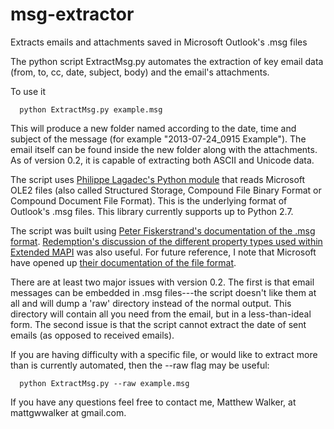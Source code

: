 msg-extractor
=============

Extracts emails and attachments saved in Microsoft Outlook's .msg files

The python script ExtractMsg.py automates the extraction of key email data (from, to, cc, date, subject, body) and the email's attachments.

To use it
```
  python ExtractMsg.py example.msg
```

This will produce a new folder named according to the date, time and subject of the message (for example "2013-07-24_0915 Example").  The email itself can be found inside the new folder along with the attachments.  As of version 0.2, it is capable of extracting both ASCII and Unicode data.

The script uses <a href="http://www.decalage.info/python/olefileio">Philippe Lagadec's Python module</a> that reads Microsoft OLE2 files (also called Structured Storage, Compound File Binary Format or Compound Document File Format).  This is the underlying format of Outlook's .msg files.  This library currently supports up to Python 2.7. 

The script was built using <a href="http://www.fileformat.info/format/outlookmsg/index.htm">Peter Fiskerstrand's documentation of the .msg format</a>.  <a href="http://www.dimastr.com/redemption/utils.htm">Redemption's discussion of the different property types used within Extended MAPI</a> was also useful.  For future reference, I note that Microsoft have opened up <a href="http://msdn.microsoft.com/en-us/library/cc463912%28v=exchg.80%29.aspx">their documentation of the file format</a>.

There are at least two major issues with version 0.2.  The first is that email messages can be embedded in .msg files---the script doesn't like them at all and will dump a 'raw' directory instead of the normal output.  This directory will contain all you need from the email, but in a less-than-ideal form.  The second issue is that the script cannot extract the date of sent emails (as opposed to received emails).

If you are having difficulty with a specific file, or would like to extract more than is currently automated, then the --raw flag may be useful:
```
  python ExtractMsg.py --raw example.msg
```


If you have any questions feel free to contact me, Matthew Walker, at mattgwwalker at gmail.com.

